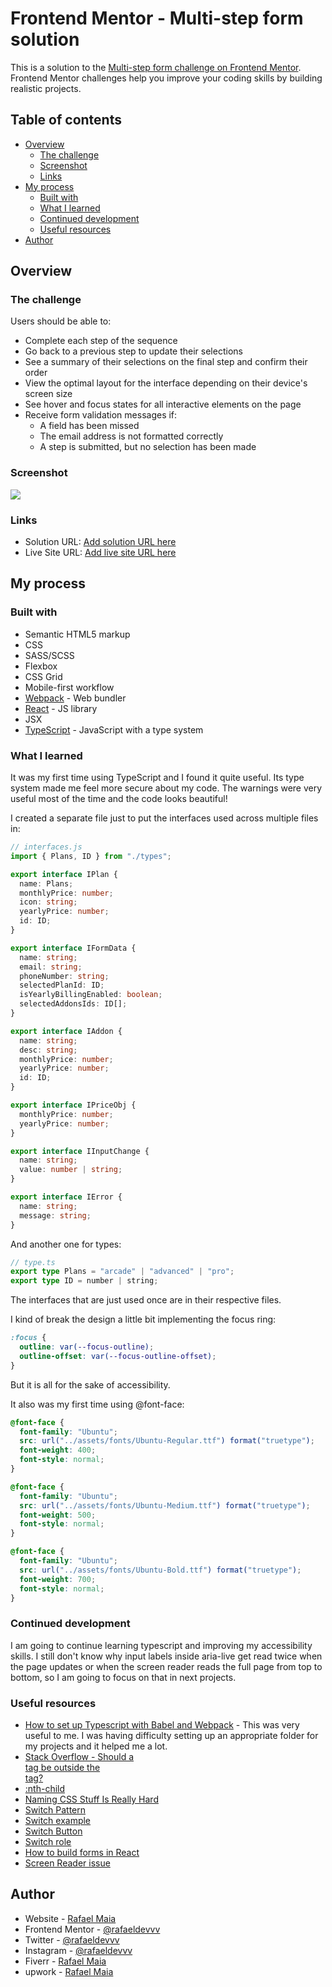 # Frontend Mentor - Multi-step form solution

This is a solution to the [Multi-step form challenge on Frontend Mentor](https://www.frontendmentor.io/challenges/multistep-form-YVAnSdqQBJ). Frontend Mentor challenges help you improve your coding skills by building realistic projects.

## Table of contents

- [Overview](#overview)
  - [The challenge](#the-challenge)
  - [Screenshot](#screenshot)
  - [Links](#links)
- [My process](#my-process)
  - [Built with](#built-with)
  - [What I learned](#what-i-learned)
  - [Continued development](#continued-development)
  - [Useful resources](#useful-resources)
- [Author](#author)

## Overview

### The challenge

Users should be able to:

- Complete each step of the sequence
- Go back to a previous step to update their selections
- See a summary of their selections on the final step and confirm their order
- View the optimal layout for the interface depending on their device's screen size
- See hover and focus states for all interactive elements on the page
- Receive form validation messages if:
  - A field has been missed
  - The email address is not formatted correctly
  - A step is submitted, but no selection has been made

### Screenshot

![](./screenshot.jpg)

### Links

- Solution URL: [Add solution URL here](https://your-solution-url.com)
- Live Site URL: [Add live site URL here](https://your-live-site-url.com)

## My process

### Built with

- Semantic HTML5 markup
- CSS
- SASS/SCSS
- Flexbox
- CSS Grid
- Mobile-first workflow
- [Webpack](https://webpack.js.org/) - Web bundler
- [React](https://reactjs.org/) - JS library
- JSX
- [TypeScript](https://www.typescriptlang.org/) - JavaScript with a type system

### What I learned

It was my first time using TypeScript and I found it quite useful. Its type system made me feel more secure about my code. The warnings were very useful most of the time and the code looks beautiful!

I created a separate file just to put the interfaces used across multiple files in:

```ts
// interfaces.js
import { Plans, ID } from "./types";

export interface IPlan {
  name: Plans;
  monthlyPrice: number;
  icon: string;
  yearlyPrice: number;
  id: ID;
}

export interface IFormData {
  name: string;
  email: string;
  phoneNumber: string;
  selectedPlanId: ID;
  isYearlyBillingEnabled: boolean;
  selectedAddonsIds: ID[];
}

export interface IAddon {
  name: string;
  desc: string;
  monthlyPrice: number;
  yearlyPrice: number;
  id: ID;
}

export interface IPriceObj {
  monthlyPrice: number;
  yearlyPrice: number;
}

export interface IInputChange {
  name: string;
  value: number | string;
}

export interface IError {
  name: string;
  message: string;
}
```

And another one for types:

```ts
// type.ts
export type Plans = "arcade" | "advanced" | "pro";
export type ID = number | string;
```

The interfaces that are just used once are in their respective files.

I kind of break the design a little bit implementing the focus ring:

```css
:focus {
  outline: var(--focus-outline);
  outline-offset: var(--focus-outline-offset);
}
```

But it is all for the sake of accessibility.

It also was my first time using @font-face:

```scss
@font-face {
  font-family: "Ubuntu";
  src: url("../assets/fonts/Ubuntu-Regular.ttf") format("truetype");
  font-weight: 400;
  font-style: normal;
}

@font-face {
  font-family: "Ubuntu";
  src: url("../assets/fonts/Ubuntu-Medium.ttf") format("truetype");
  font-weight: 500;
  font-style: normal;
}

@font-face {
  font-family: "Ubuntu";
  src: url("../assets/fonts/Ubuntu-Bold.ttf") format("truetype");
  font-weight: 700;
  font-style: normal;
}
```

### Continued development

I am going to continue learning typescript and improving my accessibility skills. I still don't know why input labels inside aria-live get read twice when the page updates or when the screen reader reads the full page from top to bottom, so I am going to focus on that in next projects.

### Useful resources

- [How to set up Typescript with Babel and Webpack](https://medium.com/@francesco.agnoletto/how-to-set-up-typescript-with-babel-and-webpack-6fba1b6e72d5) - This was very useful to me. I was having difficulty setting up an appropriate folder for my projects and it helped me a lot.
- [Stack Overflow - Should a <nav> tag be outside the <main> tag?](https://stackoverflow.com/questions/22549766/should-a-nav-tag-be-outside-the-main-tag)
- [:nth-child](https://developer.mozilla.org/en-US/docs/Web/CSS/:nth-child)
- [Naming CSS Stuff Is Really Hard](https://sparkbox.com/foundry/naming_css_stuff_is_really_hard#:~:text=A%20functional%20class%20name%20would,the%20styles%20are%20being%20applied.)
- [Switch Pattern](https://www.w3.org/WAI/ARIA/apg/patterns/switch/)
- [Switch example](https://www.w3.org/WAI/ARIA/apg/patterns/switch/examples/switch/)
- [Switch Button](https://www.w3.org/WAI/ARIA/apg/patterns/switch/examples/switch-button/)
- [Switch role](https://developer.mozilla.org/en-US/docs/Web/Accessibility/ARIA/Roles/switch_role)
- [How to build forms in React](https://www.freecodecamp.org/news/how-to-build-forms-in-react/)
- [Screen Reader issue](https://stackoverflow.com/questions/64648731/screen-reader-not-reading-the-page-when-navigated-with-keyboard-on-react-js)

## Author

- Website - [Rafael Maia](https://rafaeldevvv.github.io/portfolio)
- Frontend Mentor - [@rafaeldevvv](https://www.frontendmentor.io/profile/rafaeldevvv)
- Twitter - [@rafaeldevvv](https://www.twitter.com/rafaeldevvv)
- Instagram - [@rafaeldevvv](https://www.instagram.com/rafaeldevvv)
- Fiverr - [Rafael Maia](https://www.fiverr.com/rafael787)
- upwork - [Rafael Maia](https://www.upwork.com/freelancers/~01a4dc9692c96839dc)
